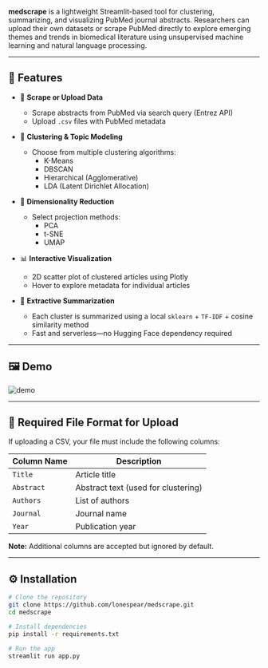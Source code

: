 **medscrape** is a lightweight Streamlit-based tool for clustering, summarizing, and visualizing PubMed journal abstracts. Researchers can upload their own datasets or scrape PubMed directly to explore emerging themes and trends in biomedical literature using unsupervised machine learning and natural language processing.

---

## 🚀 Features

- 🔎 **Scrape or Upload Data**  
  - Scrape abstracts from PubMed via search query (Entrez API)  
  - Upload `.csv` files with PubMed metadata

- 🧠 **Clustering & Topic Modeling**  
  - Choose from multiple clustering algorithms:  
    - K-Means  
    - DBSCAN  
    - Hierarchical (Agglomerative)  
    - LDA (Latent Dirichlet Allocation)

- 🔻 **Dimensionality Reduction**  
  - Select projection methods:  
    - PCA  
    - t-SNE  
    - UMAP  

- 📊 **Interactive Visualization**  
  - 2D scatter plot of clustered articles using Plotly  
  - Hover to explore metadata for individual articles

- 📝 **Extractive Summarization**  
  - Each cluster is summarized using a local `sklearn` + `TF-IDF` + cosine similarity method  
  - Fast and serverless—no Hugging Face dependency required

---

## 🖼️ Demo

![demo](https://user-images.githubusercontent.com/.../example.png) <!-- optional: insert GIF or screenshot of interface -->

---

## 📂 Required File Format for Upload

If uploading a CSV, your file must include the following columns:

| Column Name     | Description                                 |
|------------------|---------------------------------------------|
| `Title`         | Article title                                |
| `Abstract`      | Abstract text (used for clustering)          |
| `Authors`       | List of authors                              |
| `Journal`       | Journal name                                 |
| `Year`          | Publication year                             |

**Note:** Additional columns are accepted but ignored by default.

---

## ⚙️ Installation

```bash
# Clone the repository
git clone https://github.com/lonespear/medscrape.git
cd medscrape

# Install dependencies
pip install -r requirements.txt

# Run the app
streamlit run app.py
